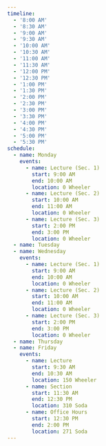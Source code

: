 ```yaml
---
timeline:
  - '8:00 AM'
  - '8:30 AM'
  - '9:00 AM'
  - '9:30 AM'
  - '10:00 AM'
  - '10:30 AM'
  - '11:00 AM'
  - '11:30 AM'
  - '12:00 PM'
  - '12:30 PM'
  - '1:00 PM'
  - '1:30 PM'
  - '2:00 PM'
  - '2:30 PM'
  - '3:00 PM'
  - '3:30 PM'
  - '4:00 PM'
  - '4:30 PM'
  - '5:00 PM'
  - '5:30 PM'
schedule:
  - name: Monday
    events:
      - name: Lecture (Sec. 1)
        start: 9:00 AM
        end: 10:00 AM
        location: 0 Wheeler
      - name: Lecture (Sec. 2)
        start: 10:00 AM
        end: 11:00 AM
        location: 0 Wheeler
      - name: Lecture (Sec. 3)
        start: 2:00 PM
        end: 3:00 PM
        location: 0 Wheeler
  - name: Tuesday
  - name: Wednesday
    events:
      - name: Lecture (Sec. 1)
        start: 9:00 AM
        end: 10:00 AM
        location: 0 Wheeler
      - name: Lecture (Sec. 2)
        start: 10:00 AM
        end: 11:00 AM
        location: 0 Wheeler
      - name: Lecture (Sec. 3)
        start: 2:00 PM
        end: 3:00 PM
        location: 0 Wheeler
  - name: Thursday
  - name: Friday
    events:
      - name: Lecture
        start: 9:30 AM
        end: 10:30 AM
        location: 150 Wheeler
      - name: Section
        start: 11:30 AM
        end: 12:30 PM
        location: 310 Soda
      - name: Office Hours
        start: 12:30 PM
        end: 2:00 PM
        location: 271 Soda
---
```

